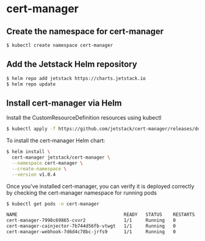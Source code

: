 # cert-manager

## Create the namespace for cert-manager

```bash
$ kubectl create namespace cert-manager
```

## Add the Jetstack Helm repository

```bash
$ helm repo add jetstack https://charts.jetstack.io
$ helm repo update
```

## Install cert-manager via Helm

Install the CustomResourceDefinition resources using kubectl

```bash
$ kubectl apply -f https://github.com/jetstack/cert-manager/releases/download/v1.3.1/cert-manager.crds.yaml
```

To install the cert-manager Helm chart:

```bash
$ helm install \
  cert-manager jetstack/cert-manager \
  --namespace cert-manager \
  --create-namespace \
  --version v1.0.4
```

Once you’ve installed cert-manager, you can verify it is deployed correctly by checking the cert-manager namespace for running pods

```bash
$ kubectl get pods -n cert-manager 

NAME                                       READY   STATUS    RESTARTS   AGE
cert-manager-7998c69865-cvvr2              1/1     Running   0          2m44s
cert-manager-cainjector-7b744d56fb-vtwgt   1/1     Running   0          2m44s
cert-manager-webhook-7d6d4c78bc-jrfs9      1/1     Running   0          2m44s
```
